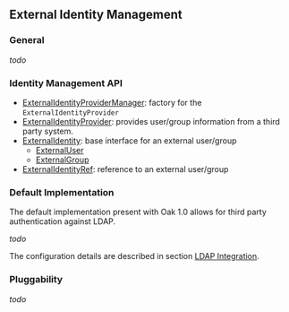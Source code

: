 <!--
   Licensed to the Apache Software Foundation (ASF) under one or more
   contributor license agreements.  See the NOTICE file distributed with
   this work for additional information regarding copyright ownership.
   The ASF licenses this file to You under the Apache License, Version 2.0
   (the "License"); you may not use this file except in compliance with
   the License.  You may obtain a copy of the License at

       http://www.apache.org/licenses/LICENSE-2.0

   Unless required by applicable law or agreed to in writing, software
   distributed under the License is distributed on an "AS IS" BASIS,
   WITHOUT WARRANTIES OR CONDITIONS OF ANY KIND, either express or implied.
   See the License for the specific language governing permissions and
   limitations under the License.
-->

External Identity Management
--------------------------------------------------------------------------------

### General

_todo_

### Identity Management API

- [ExternalIdentityProviderManager]: factory for the `ExternalIdentityProvider`
- [ExternalIdentityProvider]: provides user/group information from a third party system.
- [ExternalIdentity]: base interface for an external user/group
    - [ExternalUser]
    - [ExternalGroup]
- [ExternalIdentityRef]: reference to an external user/group

### Default Implementation

The default implementation present with Oak 1.0 allows for third party authentication
against LDAP.

_todo_

The configuration details are described in section [LDAP Integration](ldap.html).

### Pluggability

_todo_

<!-- references -->
[ExternalIdentityProviderManager]: /oak/docs/apidocs/org/apache/jackrabbit/oak/spi/security/authentication/external/ExternalIdentityProviderManager.html
[ExternalIdentityProvider]: /oak/docs/apidocs/org/apache/jackrabbit/oak/spi/security/authentication/external/ExternalIdentityProvider.html
[ExternalIdentity]: /oak/docs/apidocs/org/apache/jackrabbit/oak/spi/security/authentication/external/ExternalIdentity.html
[ExternalUser]: /oak/docs/apidocs/org/apache/jackrabbit/oak/spi/security/authentication/external/ExternalUser.html
[ExternalGroup]: /oak/docs/apidocs/org/apache/jackrabbit/oak/spi/security/authentication/external/ExternalGroup.html
[ExternalIdentityRef]: /oak/docs/apidocs/org/apache/jackrabbit/oak/spi/security/authentication/external/ExternalIdentityRef.html